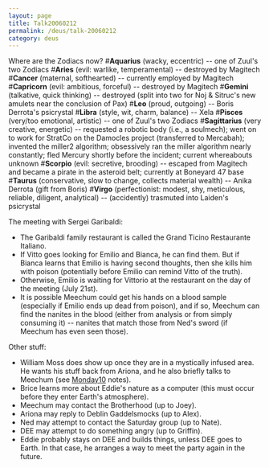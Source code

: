 ```yaml
---
layout: page
title: Talk20060212
permalink: /deus/talk-20060212
category: deus
---
```

Where are the Zodiacs now?
#__Aquarius__ (wacky, eccentric) -- one of Zuul's two Zodiacs
#__Aries__ (evil: warlike, temperamental) -- destroyed by Magitech
#__Cancer__ (maternal, softhearted) -- currently employed by Magitech
#__Capricorn__ (evil: ambitious, forceful) -- destroyed by Magitech
#__Gemini__ (talkative, quick thinking) -- destroyed (split into two for Noj &amp; Sitruc's new amulets near the conclusion of Pax)
#__Leo__ (proud, outgoing) -- Boris Derrota's psicrystal
#__Libra__ (style, wit, charm, balance) -- Xela
#__Pisces__ (very/too emotional, artistic) -- one of Zuul's two Zodiacs
#__Sagittarius__ (very creative, energetic) -- requested a robotic body (i.e., a soulmech); went on to work for StratCo on the Damocles project (transferred to Mercabah); invented the miller2 algorithm; obsessively ran the miller algorithm nearly constantly; fled Mercury shortly before the incident; current whereabouts unknown
#__Scorpio__ (evil: secretive, brooding) -- escaped from Magitech and became a pirate in the asteroid belt; currently at Boneyard 47 base
#__Taurus__ (conservative, slow to change, collects material wealth) -- Anika Derrota (gift from Boris)
#__Virgo__ (perfectionist: modest, shy, meticulous, reliable, diligent, analytical) -- (accidently) trasmuted into Laiden's psicrystal

The meeting with Sergei Garibaldi:
* The Garibaldi family restaurant is called the Grand Ticino Restaurante Italiano.
* If Vitto goes looking for Emilio and Bianca, he can find them. But if Bianca learns that Emilio is having second thoughts, then she kills him with poison (potentially before Emilio can remind Vitto of the truth).
* Otherwise, Emilio is waiting for Vittorio at the restaurant on the day of the meeting (July 21st).
* It is possible Meechum could get his hands on a blood sample (especially if Emilio ends up dead from poison), and if so, Meechum can find the nanites in the blood (either from analysis or from simply consuming it) -- nanites that match those from Ned's sword (if Meechum has even seen those).

Other stuff:
* William Moss does show up once they are in a mystically infused area. He wants his stuff back from Ariona, and he also briefly talks to Meechum (see [Monday10](monday-10) notes).
* Brice learns more about Eddie's nature as a computer (this must occur before they enter Earth's atmosphere).
* Meechum may contact the Brotherhood (up to Joey).
* Ariona may reply to Deblin Gaddelsmocks (up to Alex).
* Ned may attempt to contact the Saturday group (up to Nate).
* DEE may attempt to do something angry (up to Griffin).
* Eddie probably stays on DEE and builds things, unless DEE goes to Earth. In that case, he arranges a way to meet the party again in the future.
